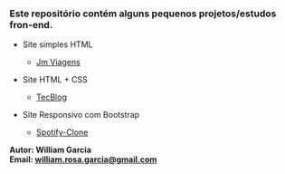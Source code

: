 ### Este repositório contém alguns pequenos projetos/estudos fron-end.

- Site simples HTML

    - [Jm Viagens](https://github.com/phewill/Front-end-projects/tree/master/Jm-Viagens)  

- Site HTML + CSS

    - [TecBlog](https://github.com/phewill/Front-end-projects/tree/master/TecBlog)  

- Site Responsivo com Bootstrap

    - [Spotify-Clone](https://github.com/phewill/Front-end-projects/tree/master/Spotify-Clone)


**Autor: William Garcia**  
**Email: william.rosa.garcia@gmail.com**
